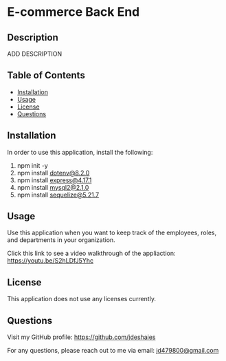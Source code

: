 # E-commerce Back End

## Description

ADD DESCRIPTION


## Table of Contents
- [Installation](#installation)
- [Usage](#usage)
- [License](#license)
- [Questions](#questions)


## Installation

In order to use this application, install the following:
1. npm init -y
2. npm install dotenv@8.2.0
3. npm install express@4.17.1
4. npm install mysql2@2.1.0
5. npm install sequelize@5.21.7


## Usage

Use this application when you want to keep track of the employees, roles, and departments in your organization.

Click this link to see a video walkthrough of the appliaction: 
https://youtu.be/S2hLDfJ5Yhc


## License

This application does not use any licenses currently.


## Questions

Visit my GitHub profile: https://github.com/jdeshaies

For any questions, please reach out to me via email: jd479800@gmail.com